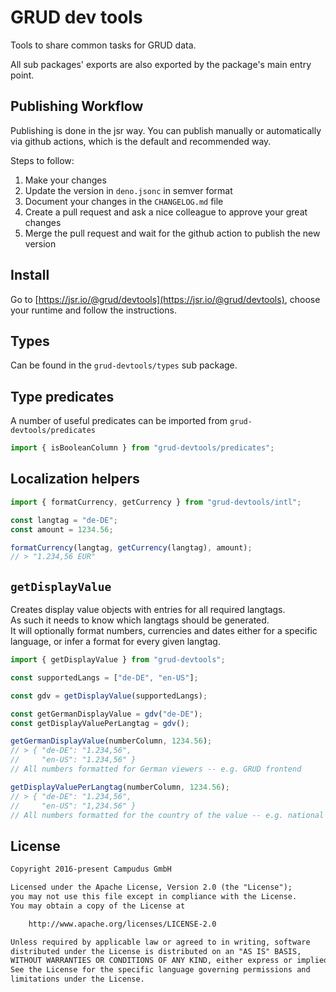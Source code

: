 # GRUD dev tools

Tools to share common tasks for GRUD data.

All sub packages' exports are also exported by the package's main entry point.

## Publishing Workflow

Publishing is done in the jsr way. You can publish manually or automatically via github actions, which is the default and recommended way.

Steps to follow:

1. Make your changes
2. Update the version in `deno.jsonc` in semver format
3. Document your changes in the `CHANGELOG.md` file
4. Create a pull request and ask a nice colleague to approve your great changes
5. Merge the pull request and wait for the github action to publish the new version

## Install

Go to [https://jsr.io/@grud/devtools](https://jsr.io/@grud/devtools), choose your runtime and follow the instructions.

## Types

Can be found in the `grud-devtools/types` sub package.

## Type predicates

A number of useful predicates can be imported from `grud-devtools/predicates`

```typescript
import { isBooleanColumn } from "grud-devtools/predicates";
```

## Localization helpers

```typescript
import { formatCurrency, getCurrency } from "grud-devtools/intl";

const langtag = "de-DE";
const amount = 1234.56;

formatCurrency(langtag, getCurrency(langtag), amount);
// > "1.234,56 EUR"
```

## `getDisplayValue`

Creates display value objects with entries for all required langtags.\
As such it needs to know which langtags should be generated.\
It will optionally format numbers, currencies and dates either for a specific
language, or infer a format for every given langtag.

```typescript
import { getDisplayValue } from "grud-devtools";

const supportedLangs = ["de-DE", "en-US"];

const gdv = getDisplayValue(supportedLangs);

const getGermanDisplayValue = gdv("de-DE");
const getDisplayValuePerLangtag = gdv();

getGermanDisplayValue(numberColumn, 1234.56);
// > { "de-DE": "1.234,56",
//     "en-US": "1.234,56" }
// All numbers formatted for German viewers -- e.g. GRUD frontend

getDisplayValuePerLangtag(numberColumn, 1234.56);
// > { "de-DE": "1.234,56",
//     "en-US": "1,234.56" }
// All numbers formatted for the country of the value -- e.g. national catalogues
```

## License

```txt
Copyright 2016-present Campudus GmbH

Licensed under the Apache License, Version 2.0 (the "License");
you may not use this file except in compliance with the License.
You may obtain a copy of the License at

    http://www.apache.org/licenses/LICENSE-2.0

Unless required by applicable law or agreed to in writing, software
distributed under the License is distributed on an "AS IS" BASIS,
WITHOUT WARRANTIES OR CONDITIONS OF ANY KIND, either express or implied.
See the License for the specific language governing permissions and
limitations under the License.
```
